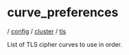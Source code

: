 # curve_preferences

/ [config](reference/server-config/index.md) / [cluster](reference/server-config/config/cluster/index.md) / [tls](reference/server-config/config/cluster/tls/index.md) 

List of TLS cipher curves to use in order.

